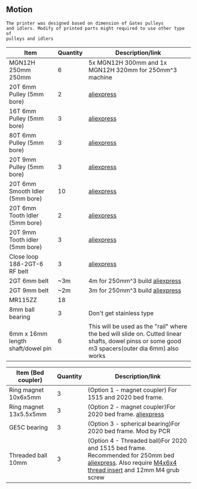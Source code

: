 ## Motion

<code>The printer was designed based on dimension of Gates pulleys and idlers. Modify of printed parts might required to use other type of pulleys and idlers</code>

| Item                              | Quantity | Description/link                                                                                                                                 |
| --------------------------------- | -------- | ------------------------------------------------------------------------------------------------------------------------------------------------ |
| MGN12H 250mm 250mm                | 6        | 5x MGN12H 300mm and 1x MGN12H 320mm for 250mm^3 machine                                                                                          |
| 20T 6mm Pulley (5mm bore)         | 2        | [aliexpress](https://www.aliexpress.com/item/33023279793.html)                                                                                   |
| 16T 6mm Pulley (5mm bore)         | 3        | [aliexpress](https://www.aliexpress.com/item/33002989677.html)                                                                                   |
| 80T 6mm Pulley (5mm bore)         | 3        | [aliexpress](https://www.aliexpress.com/item/1005001700640216.html)                                                                              |
| 20T 9mm Pulley (5mm bore)         | 3        | [aliexpress](https://www.aliexpress.com/item/33023279793.html)                                                                                   |
| 20T 6mm Smooth Idler (5mm bore)   | 10       | [aliexpress](https://www.aliexpress.com/item/33023133633.html)                                                                                   |
| 20T 6mm Tooth Idler (5mm bore)    | 2        | [aliexpress](https://www.aliexpress.com/item/33023133633.html)                                                                                   |
| 20T 9mm Tooth idler (5mm bore)    | 3        | [aliexpress](https://www.aliexpress.com/item/33023133633.html)                                                                                   |
| Close loop 188-2GT-6 RF belt      | 3        | [aliexpress](https://www.aliexpress.com/item/4000397043382.html)                                                                                 |
| 2GT 6mm belt                      | ~3m      | 4m for 250mm^3 build [aliexpress](https://www.aliexpress.com/item/32952396111.html)                                                              |
| 2GT 9mm belt                      | ~2m      | 3m for 250mm^3 build [aliexpress](https://www.aliexpress.com/item/32952396111.html)                                                              |
| MR115ZZ                           | 18       |                                                                                                                                                  |
| 8mm ball bearing                  | 3        | Don't get stainless type                                                                                                                         |
| 6mm x 16mm length shaft/dowel pin | 6        | This will be used as the "rail" where the bed will slide on. Cutted linear shafts, dowel pinss or some good m3 spacers(outer dia 6mm) also works |

| Item (Bed coupler)     | Quantity | Description/link                                                                                                                                                                                                                                                    |
| ---------------------- | -------- | ------------------------------------------------------------------------------------------------------------------------------------------------------------------------------------------------------------------------------------------------------------------- |
| Ring magnet 10x6x5mm   | 3        | (Option 1 - magnet coupler) For 1515 and 2020 bed frame.                                                                                                                                                                                                            |
| Ring magnet 13x5.5x5mm | 3        | (Option 2 - magnet coupler)For 2020 bed frame. [aliexpress](https://www.aliexpress.com/item/32839397491.html)                                                                                                                                                       |
| GE5C bearing           | 3        | (Option 3 - spherical bearing)For 2020 bed frame. Mod by PCR                                                                                                                                                                                                        |
| Threaded ball 10mm     | 3        | (Option 4 - Threaded ball)For 2020 and 1515 bed frame. Recommended for 250mm bed [aliexpress](https://www.aliexpress.com/item/1005003222637924.htm). Also require [M4x6x4 thread insert](https://www.aliexpress.com/item/4000232925592.html) and 12mm M4 grub screw |
